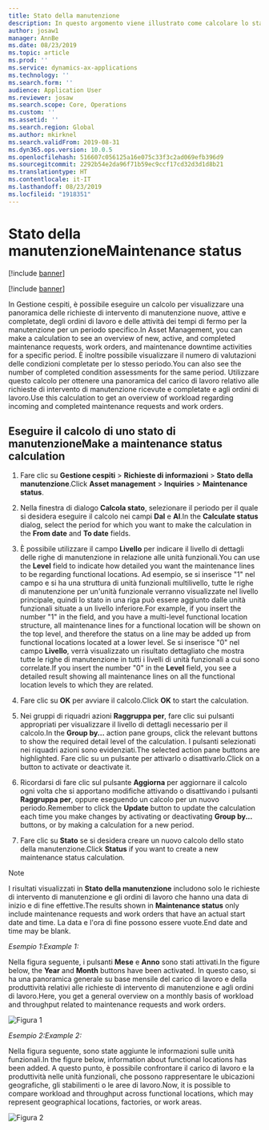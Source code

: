 ```yaml
---
title: Stato della manutenzione
description: In questo argomento viene illustrato come calcolare lo stato della manutenzione in Gestione cespiti.
author: josaw1
manager: AnnBe
ms.date: 08/23/2019
ms.topic: article
ms.prod: ''
ms.service: dynamics-ax-applications
ms.technology: ''
ms.search.form: ''
audience: Application User
ms.reviewer: josaw
ms.search.scope: Core, Operations
ms.custom: ''
ms.assetid: ''
ms.search.region: Global
ms.author: mkirknel
ms.search.validFrom: 2019-08-31
ms.dyn365.ops.version: 10.0.5
ms.openlocfilehash: 516607c056125a16e075c33f3c2ad069efb396d9
ms.sourcegitcommit: 2292b54e2da96f71b59ec9ccf17cd32d3d1d8b21
ms.translationtype: HT
ms.contentlocale: it-IT
ms.lasthandoff: 08/23/2019
ms.locfileid: "1918351"
---
```

# <a name="maintenance-status"></a><span data-ttu-id="081a7-103">Stato della manutenzione</span><span class="sxs-lookup"><span data-stu-id="081a7-103">Maintenance status</span></span>

[!include [banner](../../includes/banner.md)]

[!include [banner](../../includes/preview-banner.md)]

<span data-ttu-id="081a7-104">In Gestione cespiti, è possibile eseguire un calcolo per visualizzare una panoramica delle richieste di intervento di manutenzione nuove, attive e completate, degli ordini di lavoro e delle attività dei tempi di fermo per la manutenzione per un periodo specifico.</span><span class="sxs-lookup"><span data-stu-id="081a7-104">In Asset Management, you can make a calculation to see an overview of new, active, and completed maintenance requests, work orders, and maintenance downtime activities for a specific period.</span></span> <span data-ttu-id="081a7-105">È inoltre possibile visualizzare il numero di valutazioni delle condizioni completate per lo stesso periodo.</span><span class="sxs-lookup"><span data-stu-id="081a7-105">You can also see the number of completed condition assessments for the same period.</span></span> <span data-ttu-id="081a7-106">Utilizzare questo calcolo per ottenere una panoramica del carico di lavoro relativo alle richieste di intervento di manutenzione ricevute e completate e agli ordini di lavoro.</span><span class="sxs-lookup"><span data-stu-id="081a7-106">Use this calculation to get an overview of workload regarding incoming and completed maintenance requests and work orders.</span></span>

## <a name="make-a-maintenance-status-calculation"></a><span data-ttu-id="081a7-107">Eseguire il calcolo di uno stato di manutenzione</span><span class="sxs-lookup"><span data-stu-id="081a7-107">Make a maintenance status calculation</span></span>

1. <span data-ttu-id="081a7-108">Fare clic su **Gestione cespiti** > **Richieste di informazioni** > **Stato della manutenzione**.</span><span class="sxs-lookup"><span data-stu-id="081a7-108">Click **Asset management** > **Inquiries** > **Maintenance status**.</span></span>

2. <span data-ttu-id="081a7-109">Nella finestra di dialogo **Calcola stato**, selezionare il periodo per il quale si desidera eseguire il calcolo nei campi **Dal** e **Al**.</span><span class="sxs-lookup"><span data-stu-id="081a7-109">In the **Calculate status** dialog, select the period for which you want to make the calculation in the **From date** and **To date** fields.</span></span>

3. <span data-ttu-id="081a7-110">È possibile utilizzare il campo **Livello** per indicare il livello di dettagli delle righe di manutenzione in relazione alle unità funzionali.</span><span class="sxs-lookup"><span data-stu-id="081a7-110">You can use the **Level** field to indicate how detailed you want the maintenance lines to be regarding functional locations.</span></span> <span data-ttu-id="081a7-111">Ad esempio, se si inserisce "1" nel campo e si ha una struttura di unità funzionali multilivello, tutte le righe di manutenzione per un'unità funzionale verranno visualizzate nel livello principale, quindi lo stato in una riga può essere aggiunto dalle unità funzionali situate a un livello inferiore.</span><span class="sxs-lookup"><span data-stu-id="081a7-111">For example, if you insert the number "1" in the field, and you have a multi-level functional location structure, all maintenance lines for a functional location will be shown on the top level, and therefore the status on a line may be added up from functional locations located at a lower level.</span></span> <span data-ttu-id="081a7-112">Se si inserisce "0" nel campo **Livello**, verrà visualizzato un risultato dettagliato che mostra tutte le righe di manutenzione in tutti i livelli di unità funzionali a cui sono correlate.</span><span class="sxs-lookup"><span data-stu-id="081a7-112">If you insert the number "0" in the **Level** field, you see a detailed result showing all maintenance lines on all the functional location levels to which they are related.</span></span>

4. <span data-ttu-id="081a7-113">Fare clic su **OK** per avviare il calcolo.</span><span class="sxs-lookup"><span data-stu-id="081a7-113">Click **OK** to start the calculation.</span></span>

5. <span data-ttu-id="081a7-114">Nei gruppi di riquadri azioni **Raggruppa per**, fare clic sui pulsanti appropriati per visualizzare il livello di dettagli necessario per il calcolo.</span><span class="sxs-lookup"><span data-stu-id="081a7-114">In the **Group by...** action pane groups, click the relevant buttons to show the required detail level of the calculation.</span></span> <span data-ttu-id="081a7-115">I pulsanti selezionati nei riquadri azioni sono evidenziati.</span><span class="sxs-lookup"><span data-stu-id="081a7-115">The selected action pane buttons are highlighted.</span></span> <span data-ttu-id="081a7-116">Fare clic su un pulsante per attivarlo o disattivarlo.</span><span class="sxs-lookup"><span data-stu-id="081a7-116">Click on a button to activate or deactivate it.</span></span>

6. <span data-ttu-id="081a7-117">Ricordarsi di fare clic sul pulsante **Aggiorna** per aggiornare il calcolo ogni volta che si apportano modifiche attivando o disattivando i pulsanti **Raggruppa per**, oppure eseguendo un calcolo per un nuovo periodo.</span><span class="sxs-lookup"><span data-stu-id="081a7-117">Remember to click the **Update** button to update the calculation each time you make changes by activating or deactivating **Group by...** buttons, or by making a calculation for a new period.</span></span>

7. <span data-ttu-id="081a7-118">Fare clic su **Stato** se si desidera creare un nuovo calcolo dello stato della manutenzione.</span><span class="sxs-lookup"><span data-stu-id="081a7-118">Click **Status** if you want to create a new maintenance status calculation.</span></span>

>[!NOTE]
><span data-ttu-id="081a7-119">I risultati visualizzati in **Stato della manutenzione** includono solo le richieste di intervento di manutenzione e gli ordini di lavoro che hanno una data di inizio e di fine effettive.</span><span class="sxs-lookup"><span data-stu-id="081a7-119">The results shown in **Maintenance status** only include maintenance requests and work orders that have an actual start date and time.</span></span> <span data-ttu-id="081a7-120">La data e l'ora di fine possono essere vuote.</span><span class="sxs-lookup"><span data-stu-id="081a7-120">End date and time may be blank.</span></span>

<span data-ttu-id="081a7-121">*Esempio 1:*</span><span class="sxs-lookup"><span data-stu-id="081a7-121">*Example 1:*</span></span>

<span data-ttu-id="081a7-122">Nella figura seguente, i pulsanti **Mese** e **Anno** sono stati attivati.</span><span class="sxs-lookup"><span data-stu-id="081a7-122">In the figure below, the **Year** and **Month** buttons have been activated.</span></span> <span data-ttu-id="081a7-123">In questo caso, si ha una panoramica generale su base mensile del carico di lavoro e della produttività relativi alle richieste di intervento di manutenzione e agli ordini di lavoro.</span><span class="sxs-lookup"><span data-stu-id="081a7-123">Here, you get a general overview on a monthly basis of workload and throughput related to maintenance requests and work orders.</span></span> 

![Figura 1](media/13-controlling-and-reporting.png)

<span data-ttu-id="081a7-125">*Esempio 2:*</span><span class="sxs-lookup"><span data-stu-id="081a7-125">*Example 2:*</span></span>

<span data-ttu-id="081a7-126">Nella figura seguente, sono state aggiunte le informazioni sulle unità funzionali.</span><span class="sxs-lookup"><span data-stu-id="081a7-126">In the figure below, information about functional locations has been added.</span></span> <span data-ttu-id="081a7-127">A questo punto, è possibile confrontare il carico di lavoro e la produttività nelle unità funzionali, che possono rappresentare le ubicazioni geografiche, gli stabilimenti o le aree di lavoro.</span><span class="sxs-lookup"><span data-stu-id="081a7-127">Now, it is possible to compare workload and throughput across functional locations, which may represent geographical locations, factories, or work areas.</span></span> 

![Figura 2](media/14-controlling-and-reporting.png)

